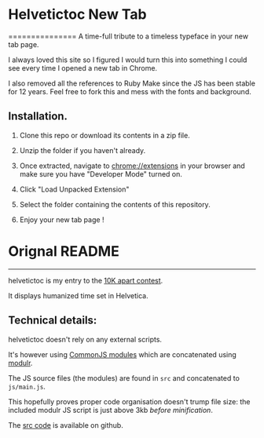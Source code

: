 # Helvetictoc New Tab
===============
A time-full tribute to a timeless typeface in your new tab page.

I always loved this site so I figured I would turn this into something I could see every time I opened a new tab in Chrome. 

I also removed all the references to Ruby Make since the JS has been stable for 12 years. Feel free to fork this and mess with the fonts and background.

## Installation.

1. Clone this repo or download its contents in a zip file.

2. Unzip the folder if you haven't already.

3. Once extracted, navigate to [chrome://extensions](chrome://extensions) in your browser and make sure you have "Developer Mode" turned on.

4. Click "Load Unpacked Extension"

5. Select the folder containing the contents of this repository. 

6. Enjoy your new tab page !


# Orignal README
-------------------------------------------

helvetictoc is my entry to the [10K apart contest](http://10k.aneventapart.com/).

It displays humanized time set in Helvetica.

Technical details:
-----------------

helvetictoc doesn't rely on any external scripts.

It's however using [CommonJS modules](http://wiki.commonjs.org/wiki/Modules/1.1) which are concatenated using [modulr](http://github.com/codespeaks/modulr).

The JS source files (the modules) are found in `src` and concatenated to `js/main.js`.

This hopefully proves proper code organisation doesn't trump file size: the included modulr JS script is just above 3kb _before minification_.

The [src code](http://github.com/tobie/helvetictoc) is available on github.